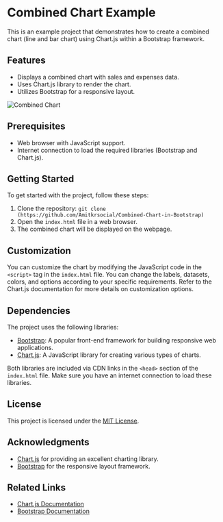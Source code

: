 # Combined Chart Example

This is an example project that demonstrates how to create a combined chart (line and bar chart) using Chart.js within a Bootstrap framework.

## Features

- Displays a combined chart with sales and expenses data.
- Uses Chart.js library to render the chart.
- Utilizes Bootstrap for a responsive layout.

![Combined Chart](images/chart.png)

## Prerequisites

- Web browser with JavaScript support.
- Internet connection to load the required libraries (Bootstrap and Chart.js).

## Getting Started

To get started with the project, follow these steps:

1. Clone the repository: `git clone (https://github.com/Amitkrsocial/Combined-Chart-in-Bootstrap)`
2. Open the `index.html` file in a web browser.
3. The combined chart will be displayed on the webpage.

## Customization

You can customize the chart by modifying the JavaScript code in the `<script>` tag in the `index.html` file. You can change the labels, datasets, colors, and options according to your specific requirements. Refer to the Chart.js documentation for more details on customization options.

## Dependencies

The project uses the following libraries:

- [Bootstrap](https://getbootstrap.com): A popular front-end framework for building responsive web applications.
- [Chart.js](https://www.chartjs.org): A JavaScript library for creating various types of charts.

Both libraries are included via CDN links in the `<head>` section of the `index.html` file. Make sure you have an internet connection to load these libraries.

## License

This project is licensed under the [MIT License](LICENSE).

## Acknowledgments

- [Chart.js](https://www.chartjs.org) for providing an excellent charting library.
- [Bootstrap](https://getbootstrap.com) for the responsive layout framework.

## Related Links

- [Chart.js Documentation](https://www.chartjs.org/docs/latest/)
- [Bootstrap Documentation](https://getbootstrap.com/docs/4.0/getting-started/introduction/)

